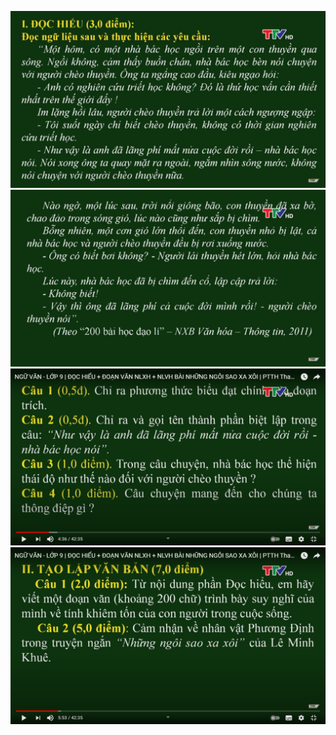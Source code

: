 [![Untitled8.png](https://github.com/uploadimagefree/2021/blob/main/Untitled8.png?raw=true)](https://github.com/uploadimagefree/2021/blob/main/Untitled8.png?raw=true)
[![Untitled9.png](https://github.com/uploadimagefree/2021/blob/main/Untitled9.png?raw=true)](https://github.com/uploadimagefree/2021/blob/main/Untitled9.png?raw=true)
[![Untitled2.png](https://github.com/uploadimagefree/2021/blob/main/Untitled2.png?raw=true)](https://github.com/uploadimagefree/2021/blob/main/Untitled2.png?raw=true)
[![Untitled3.png](https://github.com/uploadimagefree/2021/blob/main/Untitled3.png?raw=true)](https://github.com/uploadimagefree/2021/blob/main/Untitled3.png?raw=true)
